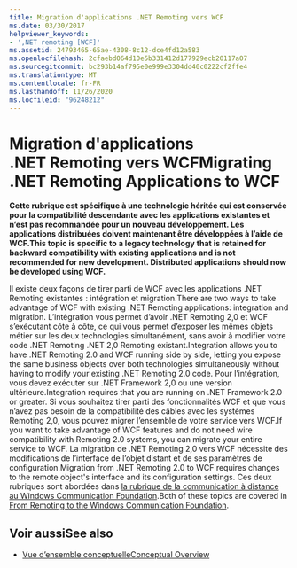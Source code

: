 ```yaml
---
title: Migration d'applications .NET Remoting vers WCF
ms.date: 03/30/2017
helpviewer_keywords:
- ',NET remoting [WCF]'
ms.assetid: 24793465-65ae-4308-8c12-dce4fd12a583
ms.openlocfilehash: 2cfaebd064d10e5b331412d177929ecb20117a07
ms.sourcegitcommit: bc293b14af795e0e999e3304dd40c0222cf2ffe4
ms.translationtype: MT
ms.contentlocale: fr-FR
ms.lasthandoff: 11/26/2020
ms.locfileid: "96248212"
---
```

# <a name="migrating-net-remoting-applications-to-wcf"></a><span data-ttu-id="74384-102">Migration d'applications .NET Remoting vers WCF</span><span class="sxs-lookup"><span data-stu-id="74384-102">Migrating .NET Remoting Applications to WCF</span></span>

<span data-ttu-id="74384-103">**Cette rubrique est spécifique à une technologie héritée qui est conservée pour la compatibilité descendante avec les applications existantes et n’est pas recommandée pour un nouveau développement. Les applications distribuées doivent maintenant être développées à l’aide de WCF.**</span><span class="sxs-lookup"><span data-stu-id="74384-103">**This topic is specific to a legacy technology that is retained for backward compatibility with existing applications and is not recommended for new development. Distributed applications should now be developed using WCF.**</span></span>  
  
 <span data-ttu-id="74384-104">Il existe deux façons de tirer parti de WCF avec les applications .NET Remoting existantes : intégration et migration.</span><span class="sxs-lookup"><span data-stu-id="74384-104">There are two ways to take advantage of WCF with existing .NET Remoting applications: integration and migration.</span></span> <span data-ttu-id="74384-105">L’intégration vous permet d’avoir .NET Remoting 2,0 et WCF s’exécutant côte à côte, ce qui vous permet d’exposer les mêmes objets métier sur les deux technologies simultanément, sans avoir à modifier votre code .NET Remoting .NET 2,0 Remoting existant.</span><span class="sxs-lookup"><span data-stu-id="74384-105">Integration allows you to have .NET Remoting 2.0 and WCF running side by side, letting you expose the same business objects over both technologies simultaneously without having to modify your existing .NET Remoting 2.0 code.</span></span> <span data-ttu-id="74384-106">Pour l’intégration, vous devez exécuter sur .NET Framework 2,0 ou une version ultérieure.</span><span class="sxs-lookup"><span data-stu-id="74384-106">Integration requires that you are running on .NET Framework 2.0 or greater.</span></span> <span data-ttu-id="74384-107">Si vous souhaitez tirer parti des fonctionnalités WCF et que vous n’avez pas besoin de la compatibilité des câbles avec les systèmes Remoting 2,0, vous pouvez migrer l’ensemble de votre service vers WCF.</span><span class="sxs-lookup"><span data-stu-id="74384-107">If you want to take advantage of WCF features and do not need wire compatibility with Remoting 2.0 systems, you can migrate your entire service to WCF.</span></span> <span data-ttu-id="74384-108">La migration de .NET Remoting 2,0 vers WCF nécessite des modifications de l’interface de l’objet distant et de ses paramètres de configuration.</span><span class="sxs-lookup"><span data-stu-id="74384-108">Migration from .NET Remoting 2.0 to WCF requires changes to the remote object's interface and its configuration settings.</span></span> <span data-ttu-id="74384-109">Ces deux rubriques sont abordées dans [la rubrique de la communication à distance au Windows Communication Foundation](/previous-versions/aa730857(v=vs.80)).</span><span class="sxs-lookup"><span data-stu-id="74384-109">Both of these topics are covered in [From Remoting to the Windows Communication Foundation](/previous-versions/aa730857(v=vs.80)).</span></span>  
  
## <a name="see-also"></a><span data-ttu-id="74384-110">Voir aussi</span><span class="sxs-lookup"><span data-stu-id="74384-110">See also</span></span>

- [<span data-ttu-id="74384-111">Vue d’ensemble conceptuelle</span><span class="sxs-lookup"><span data-stu-id="74384-111">Conceptual Overview</span></span>](../conceptual-overview.md)
